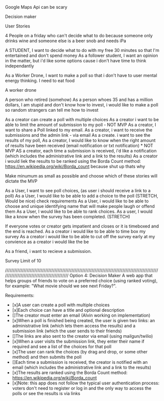 Google Maps Api can be scary


Decision maker

User Stories

4 People on a friday who can't decide what to do because someone only drinks wine and someone else is a beer snob and needs iPa

A STUDENT, I want to decide what to do with my free 30 minutes so that I'm entertained and don't spend money
As a follower student, I want an opinion in the matter, but i'd like some options cause i don't have time to think independantly

As a Worker Drone, I want to make a poll so that i don't have to user mental energy thinking.
I need to eat food

A worker drone

A person who retired (somehow)
As a person whoes 35 and has a million dollars, I am stupid and don't know how to invest, i would like to make a poll so random strangers can tell me how to invest

As a creator can create a poll with multiple choices
As a creator i want to be able to limit the amount of submission to my poll - NOT MVP
As a creator, I want to share a Poll linked to my email.
As a creator, i want to receive the submissions and the admin link - via email
As a create. i want to see the results of my poll, 
As a creator, I would like to know when the right amount of results have been received (email notification or txt notification) * NOT MVP
AS a creator, each time a submission is received, i'd like a notification (which includes the administrative link and a link to the results)
As a creator i would liek the results to be ranked using the Borda Count method: https://en.wikipedia.org/wiki/Borda_count because shut up thats why

Make minumum as small as possible and choose which of these stories will dictate the MVP

As a User, I want to see poll choices, (as user i should receive a link to a poll)
As a User, I would like to be able to add a choice to the poll (STRETCH, Would be nice) check requirements
As a User, i would like to be able to choose and unique identifying name that will make people laugh or offend them
As a User, I would like to be able to rank choices.
As a user, I would like a know when the survey has been completed. (STRETCH)

If everyone votes or creator gets impatient and closes or it is timeboxed and the end is reached.
As a creator i would like to be able to time box my survey
As a creator i would like to be able to cut off the survey early at my convience
as a creator i would like the be 

As a friend, i want to recieve a submission. 

Survey
Limit of 10



////////////////////////////////////////////////////////////////////////////////////////////////////////////////////////////////////////////
Option 4: Decision Maker
A web app that helps groups of friends to vote on a preferred choice (using ranked voting), for example: "What movie should we see next Friday?".

Requirements:
- [x]A user can create a poll with multiple choices
- [x]Each choice can have a title and optional description
- []The creator must enter an email (Alvin working on implementation)
- [x]When a poll is finished being created, the user is given two links: an administrative link (which lets them access the results) and a submission link (which the user sends to their friends)
- []The links are also sent to the creator via email (using mailgun/twilio) 
- [x]When a user visits the submission link, they enter their name if required and see a list of the choices for that poll
- [x]The user can rank the choices (by drag and drop, or some other method) and then submits the poll
- []Each time a submission is received, the creator is notified with an email (which includes the administrative link and a link to the results)
- [x]The results are ranked using the Borda Count method: https://en.wikipedia.org/wiki/Borda_count
- [x]Note: this app does not follow the typical user authentication process: voters don't need to register or log in and the only way to access the polls or see the results is via links